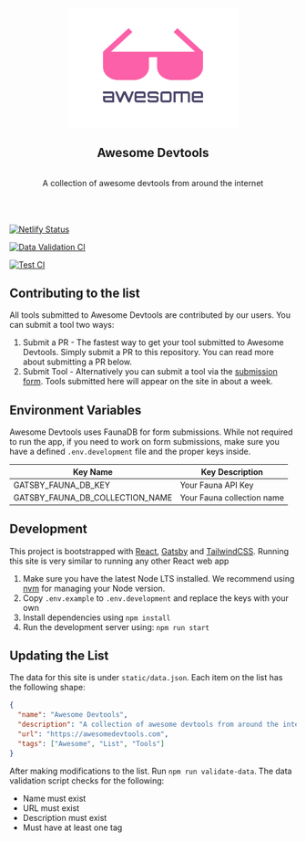 <div style="display:flex;flex-direction:column;align-items:center;margin-bottom:50px;text-align:center">
  <div style="width:300px">
    <img src="./logo.svg" />
  </div>
  <h2>Awesome Devtools</h2>
  <p>A collection of awesome devtools from around the internet</p>
</div>

[![Netlify Status](https://api.netlify.com/api/v1/badges/278a13fc-df3d-4590-83fe-a7decd564592/deploy-status)](https://app.netlify.com/sites/awesome-devtools/deploys)

[![Data Validation CI](https://github.com/sgolovine/awesome-devtools/actions/workflows/validation.yaml/badge.svg)](https://github.com/sgolovine/awesome-devtools/actions/workflows/validation.yaml)

[![Test CI](https://github.com/sgolovine/awesome-devtools/actions/workflows/test.yaml/badge.svg)](https://github.com/sgolovine/awesome-devtools/actions/workflows/test.yaml)

## Contributing to the list

All tools submitted to Awesome Devtools are contributed by our users. You can submit a tool two ways:

1. Submit a PR - The fastest way to get your tool submitted to Awesome Devtools. Simply submit a PR to this repository. You can read more about submitting a PR below.
2. Submit Tool - Alternatively you can submit a tool via the [submission form](https://awesomedevtools.com/submit). Tools submitted here will appear on the site in about a week.

## Environment Variables

Awesome Devtools uses FaunaDB for form submissions. While not required to run the app, if you need to work on form submissions, make sure you have a defined `.env.development` file and the proper keys inside.

| Key Name                        | Key Description            |
| ------------------------------- | -------------------------- |
| GATSBY_FAUNA_DB_KEY             | Your Fauna API Key         |
| GATSBY_FAUNA_DB_COLLECTION_NAME | Your Fauna collection name |

## Development

This project is bootstrapped with [React](https://reactjs.org), [Gatsby](https://gatsbyjs.com) and [TailwindCSS](https://tailwindcss.com/). Running this site is very similar to running any other React web app

1. Make sure you have the latest Node LTS installed. We recommend using [nvm](https://github.com/nvm-sh/nvm) for managing your Node version.
2. Copy `.env.example` to `.env.development` and replace the keys with your own
3. Install dependencies using `npm install`
4. Run the development server using: `npm run start`

## Updating the List

The data for this site is under `static/data.json`. Each item on the list has the following shape:

```json
{
  "name": "Awesome Devtools",
  "description": "A collection of awesome devtools from around the internet",
  "url": "https://awesomedevtools.com",
  "tags": ["Awesome", "List", "Tools"]
}
```

After making modifications to the list. Run `npm run validate-data`. The data validation script checks for the following:

- Name must exist
- URL must exist
- Description must exist
- Must have at least one tag
